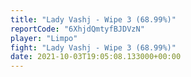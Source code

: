 ```yaml
---
title: "Lady Vashj - Wipe 3 (68.99%)"
reportCode: "6XhjdQmtyfBJDVzN"
player: "Limpo"
fight: "Lady Vashj - Wipe 3 (68.99%)"
date: 2021-10-03T19:05:08.133000+00:00
---
```

